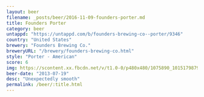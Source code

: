 ```yaml
---
layout: beer
filename: _posts/beer/2016-11-09-founders-porter.md
title: Founders Porter
category: beer
untappd: "https://untappd.com/b/founders-brewing-co--porter/9346"
country: "United States"
brewery: "Founders Brewing Co."
breweryURL: "/brewery/founders-brewing-co.html"
style: "Porter - American"
score: 6
img: https://scontent.xx.fbcdn.net/v/t1.0-0/p480x480/1075890_10151798799218745_348684892_n.jpg?oh=ae5f86bab2de374841866bc8d95df8d2&oe=5A6384E6
beer-date: "2013-07-19"
desc: "Unexpectedly smooth"
permalink: /beer/:title.html
---
```

